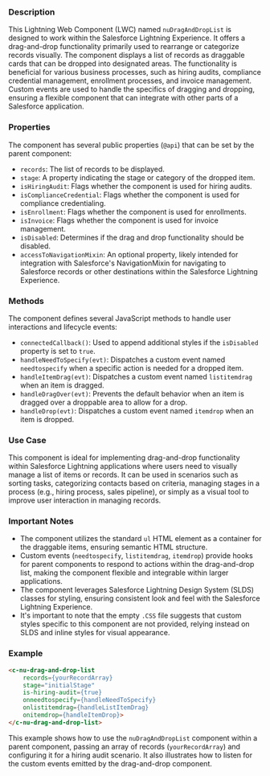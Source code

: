### Description

This Lightning Web Component (LWC) named `nuDragAndDropList` is designed to work within the Salesforce Lightning Experience. It offers a drag-and-drop functionality primarily used to rearrange or categorize records visually. The component displays a list of records as draggable cards that can be dropped into designated areas. The functionality is beneficial for various business processes, such as hiring audits, compliance credential management, enrollment processes, and invoice management. Custom events are used to handle the specifics of dragging and dropping, ensuring a flexible component that can integrate with other parts of a Salesforce application.

### Properties

The component has several public properties (`@api`) that can be set by the parent component:

- `records`: The list of records to be displayed.
- `stage`: A property indicating the stage or category of the dropped item.
- `isHiringAudit`: Flags whether the component is used for hiring audits.
- `isComplianceCredential`: Flags whether the component is used for compliance credentialing.
- `isEnrollment`: Flags whether the component is used for enrollments.
- `isInvoice`: Flags whether the component is used for invoice management.
- `isDisabled`: Determines if the drag and drop functionality should be disabled.
- `accessToNavigationMixin`: An optional property, likely intended for integration with Salesforce's NavigationMixin for navigating to Salesforce records or other destinations within the Salesforce Lightning Experience.

### Methods

The component defines several JavaScript methods to handle user interactions and lifecycle events:

- `connectedCallback()`: Used to append additional styles if the `isDisabled` property is set to `true`.
- `handleNeedToSpecify(evt)`: Dispatches a custom event named `needtospecify` when a specific action is needed for a dropped item.
- `handleItemDrag(evt)`: Dispatches a custom event named `listitemdrag` when an item is dragged.
- `handleDragOver(evt)`: Prevents the default behavior when an item is dragged over a droppable area to allow for a drop.
- `handleDrop(evt)`: Dispatches a custom event named `itemdrop` when an item is dropped.

### Use Case

This component is ideal for implementing drag-and-drop functionality within Salesforce Lightning applications where users need to visually manage a list of items or records. It can be used in scenarios such as sorting tasks, categorizing contacts based on criteria, managing stages in a process (e.g., hiring process, sales pipeline), or simply as a visual tool to improve user interaction in managing records.

### Important Notes

- The component utilizes the standard `ul` HTML element as a container for the draggable items, ensuring semantic HTML structure.
- Custom events (`needtospecify`, `listitemdrag`, `itemdrop`) provide hooks for parent components to respond to actions within the drag-and-drop list, making the component flexible and integrable within larger applications.
- The component leverages Salesforce Lightning Design System (SLDS) classes for styling, ensuring consistent look and feel with the Salesforce Lightning Experience.
- It's important to note that the empty `.CSS` file suggests that custom styles specific to this component are not provided, relying instead on SLDS and inline styles for visual appearance.

### Example

```html
<c-nu-drag-and-drop-list
    records={yourRecordArray}
    stage="initialStage"
    is-hiring-audit={true}
    onneedtospecify={handleNeedToSpecify}
    onlistitemdrag={handleListItemDrag}
    onitemdrop={handleItemDrop}>
</c-nu-drag-and-drop-list>
```

This example shows how to use the `nuDragAndDropList` component within a parent component, passing an array of records (`yourRecordArray`) and configuring it for a hiring audit scenario. It also illustrates how to listen for the custom events emitted by the drag-and-drop component.